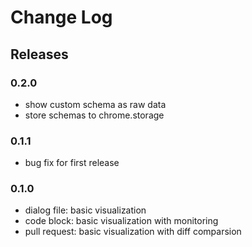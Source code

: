 # Change Log

## Releases

### 0.2.0

- show custom schema as raw data
- store schemas to chrome.storage

### 0.1.1

- bug fix for first release

### 0.1.0

- dialog file: basic visualization
- code block: basic visualization with monitoring
- pull request: basic visualization with diff comparsion
